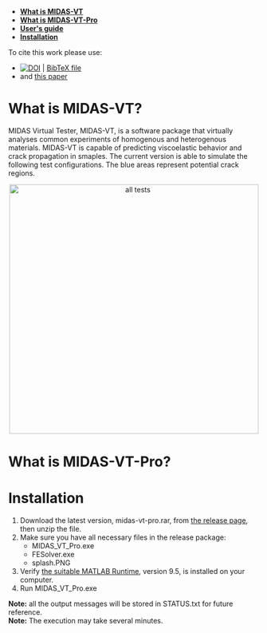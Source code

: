 

* [**What is MIDAS-VT**](https://github.com/K1-ZR/midas-vt-pro/blob/master/README.md#what-is-midas-vt)  
* [**What is MIDAS-VT-Pro**](https://github.com/K1-ZR/midas-vt-pro/blob/master/README.md#what-is-midas-vt-pro) 
* [**User's guide**](https://github.com/K1-ZR/midas-vt-pro/blob/master/documents/MIDAS-VT-User'sGuide.pdf) 
* [**Installation**](https://github.com/K1-ZR/midas-vt-pro/blob/master/README.md#installation) 

To cite this work please use:
* [![DOI](https://zenodo.org/badge/155324898.svg)](https://zenodo.org/badge/latestdoi/155324898)
| [BibTeX file](https://github.com/K1-ZR/midas-vt-pro/blob/master/documents/cite-midas-vt-pro.bib)
* and [this paper](https://www.sciencedirect.com/science/article/pii/S0013794417303703) 

# What is MIDAS-VT?
MIDAS Virtual Tester, MIDAS-VT, is a software package that virtually analyses common experiments of homogenous and heterogenous materials. MIDAS-VT is capable of predicting viscoelastic behavior and crack propagation in smaples.
The current version is able to simulate the following test configurations. 
The blue areas represent potential crack regions.
<p align="center">
  <img src="https://github.com/K1-ZR/midas-vt-pre/blob/master/Gallery/AT.png" width="500" title="all tests">
</p>  

# What is MIDAS-VT-Pro?

# Installation
1. Download the latest version, midas-vt-pro.rar, from [the release page](https://github.com/K1-ZR/midas-vt-pro/releases), then unzip the file.  
2. Make sure you have all necessary files in the release package:   
    * MIDAS_VT_Pro.exe
    * FESolver.exe
    * splash.PNG  
3. Verify [the suitable MATLAB Runtime](https://www.mathworks.com/products/compiler/matlab-runtime.html?s_cid=BB&nocookie=true), version 9.5, is installed on your computer.  
4. Run MIDAS_VT_Pro.exe   

**Note:** all the output messages will be stored in STATUS.txt for future reference.  
**Note:** The execution may take several minutes.  
